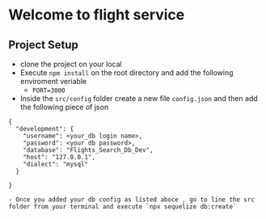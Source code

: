 # Welcome to flight service

## Project Setup
- clone the project on your local
- Execute `npm install` on the root directory and add the following enviroment veriable
    - `PORT=3000`
- Inside the `src/config` folder create a new file `config.json` and then add the following piece of json

```
{
  "development": {
    "username": <your_db login name>,
    "password": <your db password>,
    "database": "Flights_Search_Db_Dev",
    "host": "127.0.0.1",
    "dialect": "mysql"
  }

}

- Once you added your db config as listed aboce , go to line the src folder from your terminal and execute `npx sequelize db:create`

```